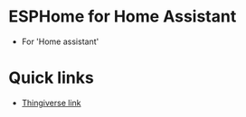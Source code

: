 # ESPHome for Home Assistant
- For 'Home assistant' 

  
# Quick links
- [Thingiverse link](https://www.thingiverse.com/rico0260)
